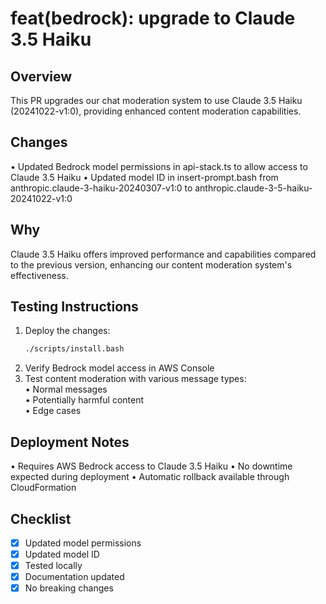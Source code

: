 # feat(bedrock): upgrade to Claude 3.5 Haiku

## Overview
This PR upgrades our chat moderation system to use Claude 3.5 Haiku (20241022-v1:0), providing enhanced content moderation capabilities.

## Changes
• Updated Bedrock model permissions in api-stack.ts to allow access to Claude 3.5 Haiku
• Updated model ID in insert-prompt.bash from anthropic.claude-3-haiku-20240307-v1:0 to anthropic.claude-3-5-haiku-20241022-v1:0

## Why
Claude 3.5 Haiku offers improved performance and capabilities compared to the previous version, enhancing our content moderation system's effectiveness.

## Testing Instructions
1. Deploy the changes:  
   ```bash
   ./scripts/install.bash
   ```
2. Verify Bedrock model access in AWS Console
3. Test content moderation with various message types:  
   • Normal messages  
   • Potentially harmful content  
   • Edge cases

## Deployment Notes
• Requires AWS Bedrock access to Claude 3.5 Haiku
• No downtime expected during deployment
• Automatic rollback available through CloudFormation

## Checklist
- [x] Updated model permissions
- [x] Updated model ID
- [x] Tested locally
- [x] Documentation updated
- [x] No breaking changes